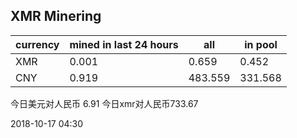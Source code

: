 ## XMR Minering

|currency|mined in last 24 hours|all|in pool|
|---|---|---|---|
|XMR|0.001|0.659|0.452|
|CNY|0.919|483.559|331.568|

今日美元对人民币 6.91	今日xmr对人民币733.67


2018-10-17 04:30